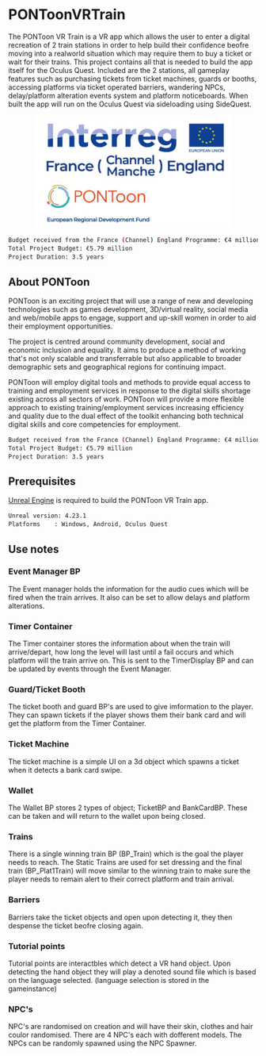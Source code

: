 # PONToonVRTrain
 
The PONToon VR Train is a VR app which allows the user to enter a digital recreation of 2 train stations in order to help build their confidence beofre moving into a realworld situation which may require them to buy a ticket or wait for their trains. 
This project contains all that is needed to build the app itself for the Oculus Quest. Included are the 2 stations, all gameplay features such as purchasing tickets from ticket machines, guards or booths, accessing platforms via ticket operated barriers, wandering NPCs, delay/platform alteration events system and platform noticeboards. When built the app will run on the Oculus Quest via sideloading using SideQuest.    

<p align="center">
  <img src="interregLogo.png" width="400" title="hover text">
</p>

```bash
Budget received from the France (Channel) England Programme: €4 million ERDF
Total Project Budget: €5.79 million
Project Duration: 3.5 years
```

## About PONToon
PONToon is an exciting project that will use a range of new and developing technologies such as games development, 3D/virtual reality, social media and web/mobile apps to engage, support and up-skill women in order to aid their employment opportunities.

The project is centred around community development, social and economic inclusion and equality. It aims to produce a method of working that's not only scalable and transferrable but also applicable to broader demographic sets and geographical regions for continuing impact.

PONToon will employ digital tools and methods to provide equal access to training and employment services in response to the digital skills shortage existing across all sectors of work. PONToon will provide a more flexible approach to existing training/employment services increasing efficiency and quality due to the dual effect of the toolkit enhancing both technical digital skills and core competencies for employment.
```bash
Budget received from the France (Channel) England Programme: €4 million ERDF
Total Project Budget: €5.79 million
Project Duration: 3.5 years
```

## Prerequisites

[Unreal Engine](https://www.unrealengine.com/en-US/download) is required to build the PONToon VR Train app.

```bash
Unreal version: 4.23.1 
Platforms    : Windows, Android, Oculus Quest
```

## Use notes
### Event Manager BP
The Event manager holds the information for the audio cues which will be fired when the train arrives. It also can be set to allow delays and platform alterations. 
### Timer Container
The Timer container stores the information about when the train will arrive/depart, how long the level will last until a fail occurs and which platform will the train arrive on. This is sent to the TimerDisplay BP and can be updated by events through the Event Manager. 
### Guard/Ticket Booth
The ticket booth and guard BP's are used to give imformation to the player. They can spawn tickets if the player shows them their bank card and will get the platform from the Timer Container. 
### Ticket Machine
The ticket machine is a simple UI on a 3d object which spawns a ticket when it detects a bank card swipe. 
### Wallet
The Wallet BP stores 2 types of object; TicketBP and BankCardBP. These can be taken and will return to the wallet upon being closed. 
### Trains
There is a single winning train BP (BP_Train) which is the goal the player needs to reach. The Static Trains are used for set dressing and the final train (BP_Plat1Train) will move similar to the winning train to make sure the player needs to remain alert to their correct platform and train arrival.  
### Barriers
Barriers take the ticket objects and open upon detecting it, they then despense the ticket beofre closing again.   
### Tutorial points
Tutorial points are interactbles which detect a VR hand object. Upon detecting the hand object they will play a denoted sound file which is based on the language selected. (language selection is stored in the gameinstance)
### NPC's
NPC's are randomised on creation and will have their skin, clothes and hair coulor randomised. There are 4 NPC's each with dofferent models. The NPCs can be randomly spawned using the NPC Spawner. 
